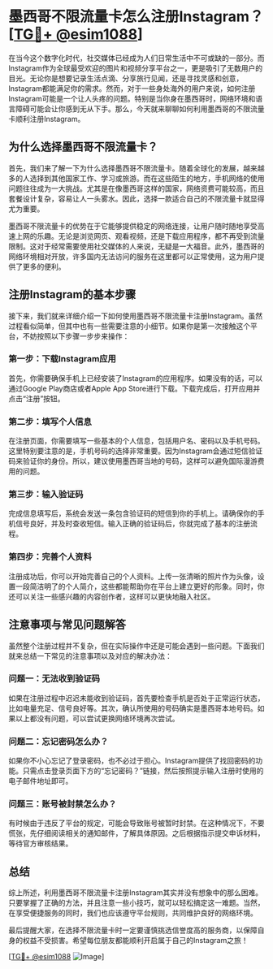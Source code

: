 # 墨西哥不限流量卡怎么注册Instagram？[[TG💪+ @esim1088](https://t.me/s/esim1088)]

在当今这个数字化时代，社交媒体已经成为人们日常生活中不可或缺的一部分。而Instagram作为全球最受欢迎的图片和视频分享平台之一，更是吸引了无数用户的目光。无论你是想要记录生活点滴、分享旅行见闻，还是寻找灵感和创意，Instagram都能满足你的需求。然而，对于一些身处海外的用户来说，如何注册Instagram可能是一个让人头疼的问题。特别是当你身在墨西哥时，网络环境和语言障碍可能会让你感到无从下手。那么，今天就来聊聊如何利用墨西哥的不限流量卡顺利注册Instagram。

## 为什么选择墨西哥不限流量卡？

首先，我们来了解一下为什么选择墨西哥不限流量卡。随着全球化的发展，越来越多的人选择到其他国家工作、学习或旅游。而在这些陌生的地方，手机网络的使用问题往往成为一大挑战。尤其是在像墨西哥这样的国家，网络资费可能较高，而且套餐设计复杂，容易让人一头雾水。因此，选择一款适合自己的不限流量卡就显得尤为重要。

墨西哥不限流量卡的优势在于它能够提供稳定的网络连接，让用户随时随地享受高速上网的乐趣。无论是浏览网页、观看视频，还是下载应用程序，都不再受到流量限制。这对于经常需要使用社交媒体的人来说，无疑是一大福音。此外，墨西哥的网络环境相对开放，许多国内无法访问的服务在这里都可以正常使用，这为用户提供了更多的便利。

## 注册Instagram的基本步骤

接下来，我们就来详细介绍一下如何使用墨西哥不限流量卡注册Instagram。虽然过程看似简单，但其中也有一些需要注意的小细节。如果你是第一次接触这个平台，不妨按照以下步骤一步步来操作：

### 第一步：下载Instagram应用

首先，你需要确保手机上已经安装了Instagram的应用程序。如果没有的话，可以通过Google Play商店或者Apple App Store进行下载。下载完成后，打开应用并点击“注册”按钮。

### 第二步：填写个人信息

在注册页面，你需要填写一些基本的个人信息，包括用户名、密码以及手机号码。这里特别要注意的是，手机号码的选择非常重要。因为Instagram会通过短信验证码来验证你的身份。所以，建议使用墨西哥当地的号码，这样可以避免国际漫游费用的问题。

### 第三步：输入验证码

完成信息填写后，系统会发送一条包含验证码的短信到你的手机上。请确保你的手机信号良好，并及时查收短信。输入正确的验证码后，你就完成了基本的注册流程。

### 第四步：完善个人资料

注册成功后，你可以开始完善自己的个人资料。上传一张清晰的照片作为头像，设置一段简洁明了的个人简介，这些都能帮助你在平台上建立更好的形象。同时，你还可以关注一些感兴趣的内容创作者，这样可以更快地融入社区。

## 注意事项与常见问题解答

虽然整个注册过程并不复杂，但在实际操作中还是可能会遇到一些问题。下面我们就来总结一下常见的注意事项以及对应的解决办法：

### 问题一：无法收到验证码

如果在注册过程中迟迟未能收到验证码，首先要检查手机是否处于正常运行状态，比如电量充足、信号良好等。其次，确认所使用的号码确实是墨西哥本地号码。如果以上都没有问题，可以尝试更换网络环境再次尝试。

### 问题二：忘记密码怎么办？

如果你不小心忘记了登录密码，也不必过于担心。Instagram提供了找回密码的功能。只需点击登录页面下方的“忘记密码？”链接，然后按照提示输入注册时使用的电子邮件地址即可。

### 问题三：账号被封禁怎么办？

有时候由于违反了平台的规定，可能会导致账号被暂时封禁。在这种情况下，不要慌张，先仔细阅读相关的通知邮件，了解具体原因。之后根据指示提交申诉材料，等待官方审核结果。

## 总结

综上所述，利用墨西哥不限流量卡注册Instagram其实并没有想象中的那么困难。只要掌握了正确的方法，并且注意一些小技巧，就可以轻松搞定这一难题。当然，在享受便捷服务的同时，我们也应该遵守平台规则，共同维护良好的网络环境。

最后提醒大家，在选择不限流量卡时一定要谨慎挑选信誉度高的服务商，以保障自身的权益不受损害。希望每位朋友都能顺利开启属于自己的Instagram之旅！

[[TG💪+ @esim1088](https://t.me/s/esim1088) ![Image](https://i.postimg.cc/4NQfJmqS/Snipaste-2025-05-13-00-14-12.png)]